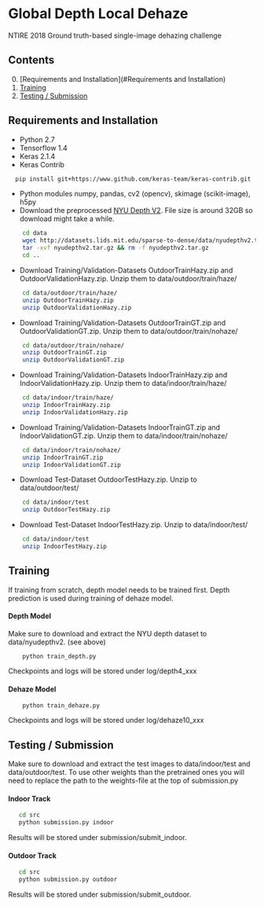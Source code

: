 Global Depth Local Dehaze
============================

NTIRE 2018 Ground truth-based single-image dehazing challenge

## Contents
0. [Requirements and Installation](#Requirements and Installation)
0. [Training](#Training)
0. [Testing / Submission](#Testing_Submission)


## Requirements and Installation

- Python 2.7
- Tensorflow 1.4
- Keras 2.1.4
- Keras Contrib
```bash
  pip install git+https://www.github.com/keras-team/keras-contrib.git
```
- Python modules numpy, pandas, cv2 (opencv), skimage (scikit-image), h5py 
- Download the preprocessed [NYU Depth V2](http://cs.nyu.edu/~silberman/datasets/nyu_depth_v2.html). File size is around 32GB so download might take a while.
```bash
  	cd data
  	wget http://datasets.lids.mit.edu/sparse-to-dense/data/nyudepthv2.tar.gz 
  	tar -xvf nyudepthv2.tar.gz && rm -f nyudepthv2.tar.gz 
  	cd ..
```
- Download Training/Validation-Datasets OutdoorTrainHazy.zip and OutdoorValidationHazy.zip.
  Unzip them to data/outdoor/train/haze/
```bash
    cd data/outdoor/train/haze/
    unzip OutdoorTrainHazy.zip
    unzip OutdoorValidationHazy.zip
```
- Download Training/Validation-Datasets OutdoorTrainGT.zip and OutdoorValidationGT.zip.
  Unzip them to data/outdoor/train/nohaze/
```bash
    cd data/outdoor/train/nohaze/
    unzip OutdoorTrainGT.zip
    unzip OutdoorValidationGT.zip
```
- Download Training/Validation-Datasets IndoorTrainHazy.zip and IndoorValidationHazy.zip.
  Unzip them to data/indoor/train/haze/
```bash
    cd data/indoor/train/haze/
    unzip IndoorTrainHazy.zip
    unzip IndoorValidationHazy.zip
```
- Download Training/Validation-Datasets IndoorTrainGT.zip and IndoorValidationGT.zip.
  Unzip them to data/indoor/train/nohaze/
```bash
    cd data/indoor/train/nohaze/
    unzip IndoorTrainGT.zip
    unzip IndoorValidationGT.zip    
```
- Download Test-Dataset OutdoorTestHazy.zip.
  Unzip to data/outdoor/test/
```bash
    cd data/indoor/test
    unzip OutdoorTestHazy.zip
```
- Download Test-Dataset IndoorTestHazy.zip.
  Unzip to data/indoor/test/
```bash
    cd data/indoor/test
    unzip IndoorTestHazy.zip
```

## Training
If training from scratch, depth model needs to be trained first. Depth prediction is used during training of dehaze model.

#### Depth Model
Make sure to download and extract the NYU depth dataset to data/nyudepthv2. (see above)
``` cd src
    python train_depth.py
```
Checkpoints and logs will be stored under log/depth4_xxx

#### Dehaze Model
``` cd src
    python train_dehaze.py
```
Checkpoints and logs will be stored under log/dehaze10_xxx

## Testing / Submission
Make sure to download and extract the test images to data/indoor/test and data/outdoor/test.
To use other weights than the pretrained ones you will need to replace the path to the weights-file at the top of submission.py

#### Indoor Track
```bash
   cd src
   python submission.py indoor
```
Results will be stored under submission/submit_indoor.
#### Outdoor Track
```bash
   cd src
   python submission.py outdoor
```
Results will be stored under submission/submit_outdoor.

